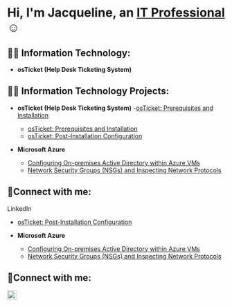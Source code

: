 
<h1>Hi, I'm Jacqueline, an <a href="https://linkedin.com/in/Jacqueline">IT Professional</a>☺</h1>

<h2>👨‍💻 Information Technology:</h2>

- <b>osTicket (Help Desk Ticketing System)</b>

<h2>👨‍💻 Information Technology Projects:</h2>

- <b>osTicket (Help Desk Ticketing System)</b>
  -[osTicket: Prerequisites and Installation](https://github.com/smithjacqueline/osticket-prereqs)
  -  [osTicket: Prerequisites and Installation](https://github.com/smithjacqueline/osticket-prereqs)
  - [osTicket: Post-Installation Configuration](https://github.com/smithjacqueline/post-install-config)
    
- <b>Microsoft Azure</b>
  - [Configuring On-premises Active Directory within Azure VMs](https://github.com/smithjacqueline/configure-ad)
  - [Network Security Groups (NSGs) and Inspecting Network Protocols](https://github.com/smithjacqueline/azure-network-protocols)

<h2>🤳Connect with me:</h2>


 LinkedIn


[twitter]: https://twitter.com/smithjacqueline
[instagram]: https://www.instagram.com/smithjacqueline
[linkedin]: https://linkedin.com/in/smithjacqueline
  - [osTicket: Post-Installation Configuration](https://github.com/smithjacqueline/post-install-config)
  
- <b>Microsoft Azure</b>
  - [Configuring On-premises Active Directory within Azure VMs](https://github.com/smithjacqueline/configure-ad)
  - [Network Security Groups (NSGs) and Inspecting Network Protocols](https://github.com/smithjacqueline/azure-network-protocols)

<h2>🤳Connect with me:</h2>


[<img align="left" alt="Jacqueline | LinkedIn" width="22px" src="https://cdn.jsdelivr.net/npm/simple-icons@v3/icons/linkedin.svg" />][linkedin]


[linkedin]: https://linkedin.com/in/Jacqueline
<!--
**smithjacqueline/smithjacqueline** is a ✨ _special_ ✨ repository because its `README.md` (this file) appears on your GitHub profile.

Here are some ideas to get you started:

- 🔭 I’m currently working on ...
- 🌱 I’m currently learning ...
- 👯 I’m looking to collaborate on ...
- 🤔 I’m looking for help with ...
- 💬 Ask me about ...
- 📫 How to reach me: ...
- 😄 Pronouns: ...
- ⚡ Fun fact: ...
-->
